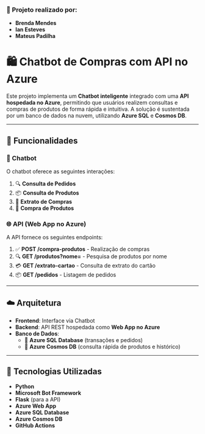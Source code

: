 ### 👥 Projeto realizado por: 
- **Brenda Mendes**
- **Ian Esteves**
- **Mateus Padilha**

# 🛍️ Chatbot de Compras com API no Azure

Este projeto implementa um **Chatbot inteligente** integrado com uma **API hospedada no Azure**, permitindo que usuários realizem consultas e compras de produtos de forma rápida e intuitiva. A solução é sustentada por um banco de dados na nuvem, utilizando **Azure SQL** e **Cosmos DB**.

---

## 📌 Funcionalidades

### 🤖 Chatbot
O chatbot oferece as seguintes interações:
1. 🔍 **Consulta de Pedidos**  
2. 📦 **Consulta de Produtos**  
3. 📄 **Extrato de Compras**  
4. 🛒 **Compra de Produtos**

### 🌐 API (Web App no Azure)
A API fornece os seguintes endpoints:
1. ✅ **POST /compra-produtos** - Realização de compras  
2. 🔍 **GET /produtos?nome=** - Pesquisa de produtos por nome  
3. 💳 **GET /extrato-cartao** - Consulta de extrato do cartão  
4. 📦 **GET /pedidos** - Listagem de pedidos

---

## ☁️ Arquitetura

- **Frontend**: Interface via Chatbot
- **Backend**: API REST hospedada como **Web App no Azure**
- **Banco de Dados**: 
  - 📘 **Azure SQL Database** (transações e pedidos)
  - 🔭 **Azure Cosmos DB** (consulta rápida de produtos e histórico)

---

## 🚀 Tecnologias Utilizadas

- **Python** 
- **Microsoft Bot Framework**
- **Flask** (para a API)
- **Azure Web App**
- **Azure SQL Database**
- **Azure Cosmos DB**
- **GitHub Actions** 

